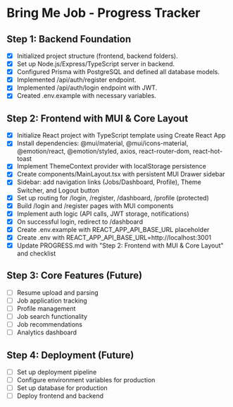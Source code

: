# Bring Me Job - Progress Tracker

## Step 1: Backend Foundation

- [x] Initialized project structure (frontend, backend folders).
- [x] Set up Node.js/Express/TypeScript server in backend.
- [x] Configured Prisma with PostgreSQL and defined all database models.
- [x] Implemented /api/auth/register endpoint.
- [x] Implemented /api/auth/login endpoint with JWT.
- [x] Created .env.example with necessary variables.

## Step 2: Frontend with MUI & Core Layout
- [x] Initialize React project with TypeScript template using Create React App
- [x] Install dependencies: @mui/material, @mui/icons-material, @emotion/react, @emotion/styled, axios, react-router-dom, react-hot-toast
- [x] Implement ThemeContext provider with localStorage persistence
- [x] Create components/MainLayout.tsx with persistent MUI Drawer sidebar
- [x] Sidebar: add navigation links (Jobs/Dashboard, Profile), Theme Switcher, and Logout button
- [x] Set up routing for /login, /register, /dashboard, /profile (protected)
- [x] Build /login and /register pages with MUI components
- [x] Implement auth logic (API calls, JWT storage, notifications)
- [x] On successful login, redirect to /dashboard
- [x] Create .env.example with REACT_APP_API_BASE_URL placeholder
- [x] Create .env with REACT_APP_API_BASE_URL=http://localhost:3001
- [x] Update PROGRESS.md with "Step 2: Frontend with MUI & Core Layout" and checklist

## Step 3: Core Features (Future)

- [ ] Resume upload and parsing
- [ ] Job application tracking
- [ ] Profile management
- [ ] Job search functionality
- [ ] Job recommendations
- [ ] Analytics dashboard

## Step 4: Deployment (Future)

- [ ] Set up deployment pipeline
- [ ] Configure environment variables for production
- [ ] Set up database for production
- [ ] Deploy frontend and backend
